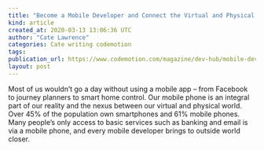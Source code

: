 ```yaml
---
title: "Become a Mobile Developer and Connect the Virtual and Physical Worlds"
kind: article
created_at: 2020-03-13 13:06:36 UTC
author: "Cate Lawrence"
categories: Cate writing codemotion
tags: 
publication_url: https://www.codemotion.com/magazine/dev-hub/mobile-dev/become-a-mobile-developer-and-connect-the-virtual-and-physical-worlds/
layout: post
---
```

Most of us wouldn’t go a day without using a mobile app – from Facebook to journey planners to smart home control. Our mobile phone is an integral part of our reality and the nexus between our virtual and physical world. Over 45% of the population own smartphones and 61% mobile phones. Many people’s only access to basic services such as banking and email is via a mobile phone, and every mobile developer brings to outside world closer.

